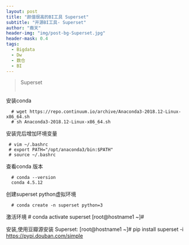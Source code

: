 ```yaml
---
layout: post
title: "颜值很高的BI工具 Superset"
subtitle: "开源BI工具- Superset"
author: "裔天"
header-img: "img/post-bg-Superset.jpg"
header-mask: 0.4
tags:
  - Bigdata
  - Dw
  - 数仓
  - BI 
---
```


> Superset 
<br><br>


安装conda

      # wget https://repo.continuum.io/archive/Anaconda3-2018.12-Linux-x86_64.sh
      # sh Anaconda3-2018.12-Linux-x86_64.sh


安装完后增加环境变量

     # vim ~/.bashrc 
     # export PATH="/opt/anaconda3/bin:$PATH"  
     # source ~/.bashrc

查看conda 版本

      # conda --version
      conda 4.5.12

创建superset python虚拟环境

      # conda create -n superset python=3

激活环境
      # conda activate superset
      [root@hostname1 ~]#


安装,使用豆瓣源安装 Superset:
      [root@hostname1 ~]# pip install superset -i https://pypi.douban.com/simple
